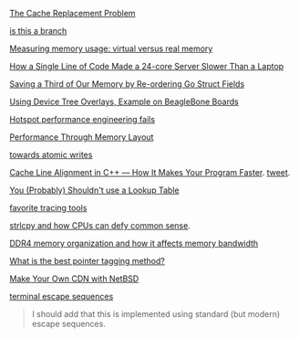 [The Cache Replacement Problem](http://alexandrutopliceanu.ro/post/cache-replacement-problem/)

[is this a branch](https://news.ycombinator.com/item?id=26141047)

[	Measuring memory usage: virtual versus real memory](https://news.ycombinator.com/item?id=28007554)

[How a Single Line of Code Made a 24-core Server Slower Than a Laptop](https://pkolaczk.github.io/server-slower-than-a-laptop/)

[Saving a Third of Our Memory by Re-ordering Go Struct Fields](https://lobste.rs/s/oxtpfw/saving_third_our_memory_by_re_ordering_go)

[Using Device Tree Overlays, Example on BeagleBone Boards](https://news.ycombinator.com/item?id=30342948)

[Hotspot performance engineering fails](https://lemire.me/blog/2023/04/27/hotspot-performance-engineering-fails/)

[Performance Through Memory Layout](https://johnnysswlab.com/performance-through-memory-layout/)

[towards atomic writes](https://twitter.com/eatonphil/status/1698132893426434109)

[Cache Line Alignment in C++ — How It Makes Your Program Faster](https://ryonaldteofilo.medium.com/cache-line-alignment-in-c-1aac85e4482f). [tweet](https://twitter.com/kobi_ca/status/1702706567869813212).

[You (Probably) Shouldn't use a Lookup Table](https://specbranch.com/posts/lookup-tables/)

[favorite tracing tools](https://news.ycombinator.com/item?id=38538111)

[strlcpy and how CPUs can defy common sense](https://lobste.rs/s/bjx13v/strlcpy_how_cpus_can_defy_common_sense).

[DDR4 memory organization and how it affects memory bandwidth](https://blog.cloudflare.com/ddr4-memory-organization-and-how-it-affects-memory-bandwidth/)

[What is the best pointer tagging method?](https://coredumped.dev/2024/09/09/what-is-the-best-pointer-tagging-method/)

[Make Your Own CDN with NetBSD](https://news.ycombinator.com/item?id=41432245)

[terminal escape sequences](https://x.com/mitchellh/status/1839762056486281618)

> I should add that this is implemented using standard (but modern) escape sequences. 

